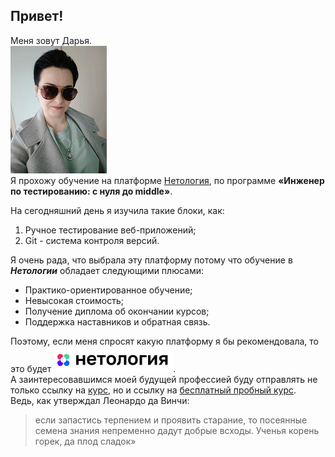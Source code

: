 ## Привет!  
Меня зовут Дарья.  
![Фото](/img/My%20photo.png)   
Я прохожу обучение на платформе [Нетология](https://netology.ru), по программе **«Инженер по тестированию: с нуля до middle»**. 

На сегодняшний день я изучила такие блоки, как:
1. Ручное тестирование веб-приложений;
2. Git - система контроля версий.

Я очень рада, что выбрала эту платформу потому что обучение в ***Нетологии*** обладает следующими плюсами:
+ Практико-ориентированное обучение;
+ Невысокая стоимость;
+ Получение диплома об окончании курсов;
+ Поддержка наставников и обратная связь.

Поэтому, если меня спросят какую платформу я бы рекомендовала, то это будет ![Нетология](/img/Logotip%20Netology.png).  
А заинтересовавшимся моей будущей профессией буду отправлять не только ссылку на [курс](https://netology.ru/programs/qa-middle), но и ссылку на [бесплатный пробный курс](https://netology.ru/programs/testirovshchik).  
Ведь, как утверждал Леонардо да Винчи:  
>если запастись терпением и проявить старание, то посеянные семена знания непременно дадут добрые всходы. Ученья корень горек, да плод сладок»
